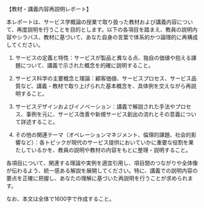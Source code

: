 【教材・講義内容再説明レポート】

本レポートは、サービス学概論の授業で取り扱った教材および講義内容について、再度説明を行うことを目的とします。以下の各項目を踏まえ、教員の説明内容やシラバス、教材に基づいて、あなた自身の言葉で体系的かつ論理的に再構成してください。

1. サービスの定義と特性：サービスが製品と異なる点、独自の価値や抱える課題について、講義で示された概念を的確に説明すること。

2. サービス科学の主要概念と理論：顧客価値、サービスプロセス、サービス品質など、講義・教材で取り上げられた基本概念を、具体例を交えながら再説明すること。

3. サービスデザインおよびイノベーション：講義で解説された手法やプロセス、事例を元に、サービス改善や新規サービス創出の流れとその意義について詳述すること。

4. その他の関連テーマ（オペレーションマネジメント、倫理的課題、社会的影響など）：各トピックが現代のサービス提供においていかに重要な役割を果たしているかを、教員の説明や教材の内容をもとに整理・説明すること。

各項目について、関連する理論や実例を適宜引用し、項目間のつながりや全体像が伝わるよう、統一感ある解説を展開してください。特に、講義での説明内容の要点を正確に把握し、あなたの理解に基づいた再説明を行うことが求められます。

なお、本文は全体で1600字で作成すること。